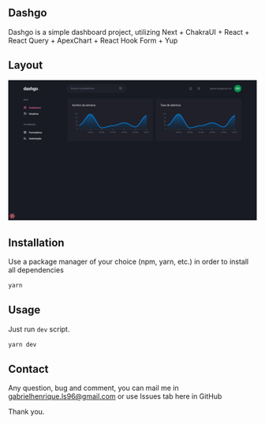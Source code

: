 ## Dashgo

Dashgo is a simple dashboard project, utilizing Next + ChakraUI + React + React Query + ApexChart + React Hook Form + Yup

## Layout
![Screenshot](logo.png)

## Installation

Use a package manager of your choice (npm, yarn, etc.) in order to install all dependencies

```bash
yarn
```

## Usage

Just run `dev` script.

```bash
yarn dev
```

## Contact

Any question, bug and comment, you can mail me in gabrielhenrique.ls96@gmail.com or use Issues tab here in GitHub

Thank you.
